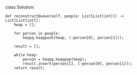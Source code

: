 class Solution:

    def reconstructQueue(self, people: List[List[int]]) -> List[List[int]]:
        heap = [];
        
        for person in people:
            heapq.heappush(heap, (-person[0], person[1]));
        
        result = [];
        
        while heap:
            person = heapq.heappop(heap);
            result.insert(person[1], [-person[0], person[1]]);
        return result;
